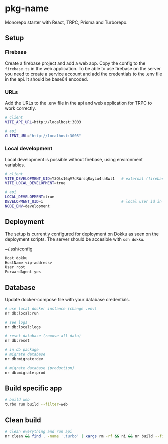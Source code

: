 # pkg-name

Monorepo starter with React, TRPC, Prisma and Turborepo.


## Setup

### Firebase

Create a firebase project and add a web app. Copy the config to the `firebase.ts` in the web application. To be able to use firebase on the server you need to create a service account and add the credentials to the .env file in the api. It should be base64 encoded.

### URLs

Add the URLs to the .env file in the api and web application for TRPC to work correctly.

```bash
# client
VITE_API_URL=http://localhost:3003

# api
CLIENT_URL="http://localhost:3005"
```

### Local development

Local development is possible without firebase, using environment variables.

```bash
# client
VITE_DEVELOPMENT_UID=Y3Qls16qV7dRWrsqRxyLu4ra8wl1   # external (firebase) id
VITE_LOCAL_DEVELOPMENT=true

# api
LOCAL_DEVELOPMENT=true
DEVELOPMENT_UID=1                                   # local user id in the db
NODE_ENV=development
```

## Deployment

The setup is currently configured for deployment on Dokku as seen on the deployment scripts.
The server should be accesible with `ssh dokku`.

~/.ssh/config

```txt
Host dokku
HostName <ip-address>
User root
ForwardAgent yes
```

## Database

Update docker-compose file with your database credentials.

```bash
# use local docker instance (change .env)
nr db:local:run

# see logs
nr db:local:logs

# reset database (remove all data)
nr db:reset

# in db package
# migrate database
nr db:migrate:dev

# migrate database (production)
nr db:migrate:prod
```

## Build specific app

```bash
# build web
turbo run build --filter=web
```

## Clean build

```bash 
# clean everything and run api
nr clean && find . -name '.turbo' | xargs rm -rf && ni && nr build --filter api && node apps/api/dist/index.cjs
```
